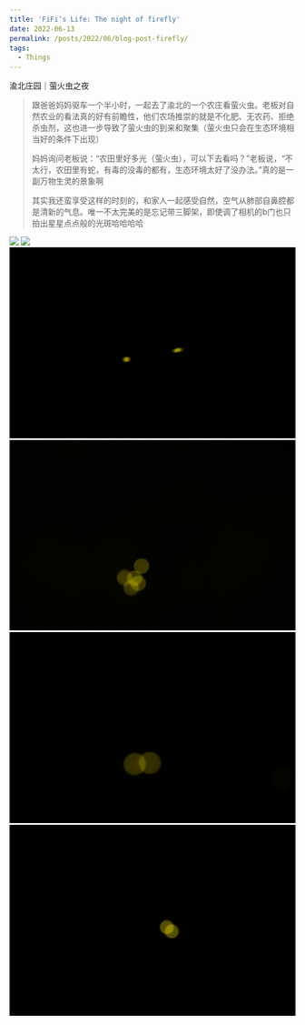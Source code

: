 ```yaml
---
title: 'FiFi‘s Life: The night of firefly'
date: 2022-06-13
permalink: /posts/2022/06/blog-post-firefly/
tags:
  - Things
---
```


渝北庄园｜萤火虫之夜

> 跟爸爸妈妈驱车一个半小时，一起去了渝北的一个农庄看萤火虫。老板对自然农业的看法真的好有前瞻性，他们农场推崇的就是不化肥、无农药、拒绝杀虫剂，这也进一步导致了萤火虫的到来和聚集（萤火虫只会在生态环境相当好的条件下出现）
>
> 妈妈询问老板说：“农田里好多光（萤火虫），可以下去看吗？”老板说，“不太行，农田里有蛇，有毒的没毒的都有，生态环境太好了没办法。”真的是一副万物生灵的景象啊
>
> 其实我还蛮享受这样的时刻的，和家人一起感受自然，空气从肺部自鼻腔都是清新的气息。唯一不太完美的是忘记带三脚架，即使调了相机的b门也只拍出星星点点般的光斑哈哈哈哈

<img src="https://raw.githubusercontent.com/FionaChan01/FionaChan01.github.io/master/post_image/post_firefly/1.png"/>

<img src="https://raw.githubusercontent.com/FionaChan01/FionaChan01.github.io/master/post_image/post_firefly/IMG_0942.jpg"/>

<img src="https://raw.githubusercontent.com/FionaChan01/FionaChan01.github.io/master/post_image/post_firefly/IMG_0958.jpg"/>

<img src="https://raw.githubusercontent.com/FionaChan01/FionaChan01.github.io/master/post_image/post_firefly/IMG_0994.jpg"/>

<img src="https://raw.githubusercontent.com/FionaChan01/FionaChan01.github.io/master/post_image/post_firefly/IMG_0998.jpg"/>

<img src="https://raw.githubusercontent.com/FionaChan01/FionaChan01.github.io/master/post_image/post_firefly/IMG_0999.jpg"/>
